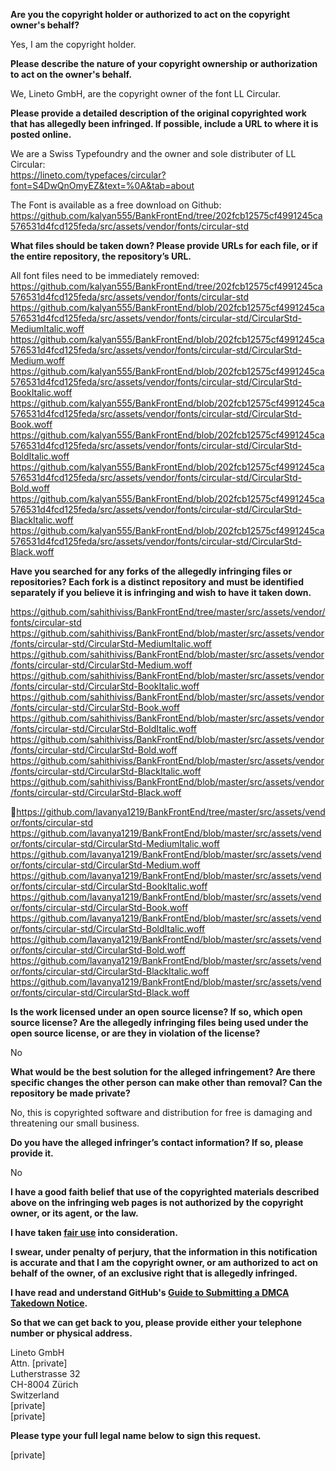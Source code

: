 **Are you the copyright holder or authorized to act on the copyright owner's behalf?**

Yes, I am the copyright holder.

**Please describe the nature of your copyright ownership or authorization to act on the owner's behalf.**

We, Lineto GmbH, are the copyright owner of the font LL Circular.

**Please provide a detailed description of the original copyrighted work that has allegedly been infringed. If possible, include a URL to where it is posted online.**

We are a Swiss Typefoundry and the owner and sole distributer of LL Circular:  
https://lineto.com/typefaces/circular?font=S4DwQnOmyEZ&text=%0A&tab=about

The Font is available as a free download on Github:  
https://github.com/kalyan555/BankFrontEnd/tree/202fcb12575cf4991245ca576531d4fcd125feda/src/assets/vendor/fonts/circular-std

**What files should be taken down? Please provide URLs for each file, or if the entire repository, the repository’s URL.**

All font files need to be immediately removed:  
https://github.com/kalyan555/BankFrontEnd/tree/202fcb12575cf4991245ca576531d4fcd125feda/src/assets/vendor/fonts/circular-std  
https://github.com/kalyan555/BankFrontEnd/blob/202fcb12575cf4991245ca576531d4fcd125feda/src/assets/vendor/fonts/circular-std/CircularStd-MediumItalic.woff  
https://github.com/kalyan555/BankFrontEnd/blob/202fcb12575cf4991245ca576531d4fcd125feda/src/assets/vendor/fonts/circular-std/CircularStd-Medium.woff  
https://github.com/kalyan555/BankFrontEnd/blob/202fcb12575cf4991245ca576531d4fcd125feda/src/assets/vendor/fonts/circular-std/CircularStd-BookItalic.woff  
https://github.com/kalyan555/BankFrontEnd/blob/202fcb12575cf4991245ca576531d4fcd125feda/src/assets/vendor/fonts/circular-std/CircularStd-Book.woff  
https://github.com/kalyan555/BankFrontEnd/blob/202fcb12575cf4991245ca576531d4fcd125feda/src/assets/vendor/fonts/circular-std/CircularStd-BoldItalic.woff  
https://github.com/kalyan555/BankFrontEnd/blob/202fcb12575cf4991245ca576531d4fcd125feda/src/assets/vendor/fonts/circular-std/CircularStd-Bold.woff  
https://github.com/kalyan555/BankFrontEnd/blob/202fcb12575cf4991245ca576531d4fcd125feda/src/assets/vendor/fonts/circular-std/CircularStd-BlackItalic.woff  
https://github.com/kalyan555/BankFrontEnd/blob/202fcb12575cf4991245ca576531d4fcd125feda/src/assets/vendor/fonts/circular-std/CircularStd-Black.woff

**Have you searched for any forks of the allegedly infringing files or repositories? Each fork is a distinct repository and must be identified separately if you believe it is infringing and wish to have it taken down.**

https://github.com/sahithiviss/BankFrontEnd/tree/master/src/assets/vendor/fonts/circular-std  
https://github.com/sahithiviss/BankFrontEnd/blob/master/src/assets/vendor/fonts/circular-std/CircularStd-MediumItalic.woff  
https://github.com/sahithiviss/BankFrontEnd/blob/master/src/assets/vendor/fonts/circular-std/CircularStd-Medium.woff  
https://github.com/sahithiviss/BankFrontEnd/blob/master/src/assets/vendor/fonts/circular-std/CircularStd-BookItalic.woff  
https://github.com/sahithiviss/BankFrontEnd/blob/master/src/assets/vendor/fonts/circular-std/CircularStd-Book.woff  
https://github.com/sahithiviss/BankFrontEnd/blob/master/src/assets/vendor/fonts/circular-std/CircularStd-BoldItalic.woff  
https://github.com/sahithiviss/BankFrontEnd/blob/master/src/assets/vendor/fonts/circular-std/CircularStd-Bold.woff  
https://github.com/sahithiviss/BankFrontEnd/blob/master/src/assets/vendor/fonts/circular-std/CircularStd-BlackItalic.woff  
https://github.com/sahithiviss/BankFrontEnd/blob/master/src/assets/vendor/fonts/circular-std/CircularStd-Black.woff

https://github.com/lavanya1219/BankFrontEnd/tree/master/src/assets/vendor/fonts/circular-std  
https://github.com/lavanya1219/BankFrontEnd/blob/master/src/assets/vendor/fonts/circular-std/CircularStd-MediumItalic.woff  
https://github.com/lavanya1219/BankFrontEnd/blob/master/src/assets/vendor/fonts/circular-std/CircularStd-Medium.woff  
https://github.com/lavanya1219/BankFrontEnd/blob/master/src/assets/vendor/fonts/circular-std/CircularStd-BookItalic.woff  
https://github.com/lavanya1219/BankFrontEnd/blob/master/src/assets/vendor/fonts/circular-std/CircularStd-Book.woff  
https://github.com/lavanya1219/BankFrontEnd/blob/master/src/assets/vendor/fonts/circular-std/CircularStd-BoldItalic.woff  
https://github.com/lavanya1219/BankFrontEnd/blob/master/src/assets/vendor/fonts/circular-std/CircularStd-Bold.woff  
https://github.com/lavanya1219/BankFrontEnd/blob/master/src/assets/vendor/fonts/circular-std/CircularStd-BlackItalic.woff  
https://github.com/lavanya1219/BankFrontEnd/blob/master/src/assets/vendor/fonts/circular-std/CircularStd-Black.woff

**Is the work licensed under an open source license? If so, which open source license? Are the allegedly infringing files being used under the open source license, or are they in violation of the license?**

No

**What would be the best solution for the alleged infringement? Are there specific changes the other person can make other than removal? Can the repository be made private?**

No, this is copyrighted software and distribution for free is damaging and threatening our small business.

**Do you have the alleged infringer’s contact information? If so, please provide it.**

No

**I have a good faith belief that use of the copyrighted materials described above on the infringing web pages is not authorized by the copyright owner, or its agent, or the law.**

**I have taken <a href="https://www.lumendatabase.org/topics/22">fair use</a> into consideration.**

**I swear, under penalty of perjury, that the information in this notification is accurate and that I am the copyright owner, or am authorized to act on behalf of the owner, of an exclusive right that is allegedly infringed.**

**I have read and understand GitHub's <a href="https://docs.github.com/articles/guide-to-submitting-a-dmca-takedown-notice/">Guide to Submitting a DMCA Takedown Notice</a>.**

**So that we can get back to you, please provide either your telephone number or physical address.**

Lineto GmbH  
Attn. [private]  
Lutherstrasse 32  
CH-8004 Zürich  
Switzerland  
[private]  
[private]

**Please type your full legal name below to sign this request.**

[private]
